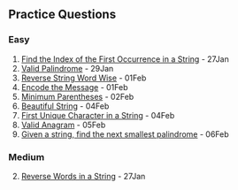 ## Practice Questions



### Easy
1. [Find the Index of the First Occurrence in a String](https://leetcode.com/problems/find-the-index-of-the-first-occurrence-in-a-string/description/) - 27Jan
3. [Valid Palindrome](https://leetcode.com/problems/valid-palindrome/description/) - 29Jan
4. [Reverse String Word Wise](https://www.codingninjas.com/studio/problems/reverse-string-word-wise_1262348?utm_source=youtube&utm_medium=affiliate&utm_campaign=parikh_youtube) - 01Feb
5. [Encode the Message](https://www.codingninjas.com/studio/problems/encode-the-message_699836?utm_source=youtube&utm_medium=affiliate&utm_campaign=parikh_youtube) - 01Feb
6. [Minimum Parentheses](https://www.codingninjas.com/studio/problems/mnfrj_1075018) - 02Feb
7. [Beautiful String](https://www.codingninjas.com/studio/problems/beautiful-string_1115625) - 04Feb
8. [First Unique Character in a String](https://leetcode.com/problems/first-unique-character-in-a-string/description/) - 04Feb
9. [Valid Anagram](https://leetcode.com/problems/valid-anagram/description/) - 05Feb
10. [Given a string, find the next smallest palindrome](https://www.codingninjas.com/studio/problems/given-a-string-find-the-next-smallest-palindrome_874577) - 06Feb

### Medium
2. [Reverse Words in a String](https://leetcode.com/problems/reverse-words-in-a-string/description/) - 27Jan

